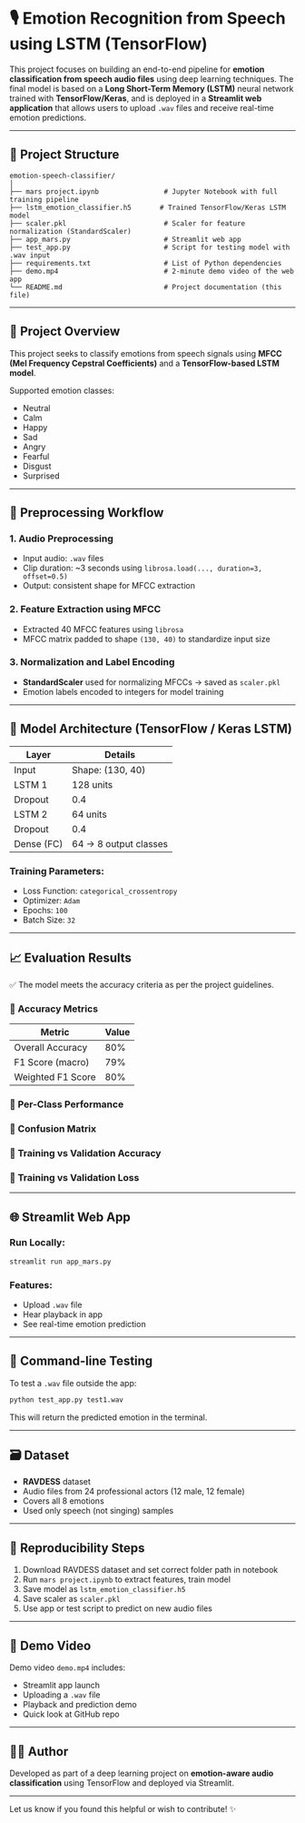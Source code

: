 # 🎙️ Emotion Recognition from Speech using LSTM (TensorFlow)

This project focuses on building an end-to-end pipeline for **emotion classification from speech audio files** using deep learning techniques. The final model is based on a **Long Short-Term Memory (LSTM)** neural network trained with **TensorFlow/Keras**, and is deployed in a **Streamlit web application** that allows users to upload `.wav` files and receive real-time emotion predictions.

---

## 📁 Project Structure

```
emotion-speech-classifier/
│
├── mars project.ipynb                # Jupyter Notebook with full training pipeline
├── lstm_emotion_classifier.h5       # Trained TensorFlow/Keras LSTM model
├── scaler.pkl                        # Scaler for feature normalization (StandardScaler)
├── app_mars.py                       # Streamlit web app
├── test_app.py                       # Script for testing model with .wav input
├── requirements.txt                  # List of Python dependencies
├── demo.mp4                          # 2-minute demo video of the web app
└── README.md                         # Project documentation (this file)
```

---

## 📌 Project Overview

This project seeks to classify emotions from speech signals using **MFCC (Mel Frequency Cepstral Coefficients)** and a **TensorFlow-based LSTM model**.

Supported emotion classes:

- Neutral
- Calm
- Happy
- Sad
- Angry
- Fearful
- Disgust
- Surprised

---

## 🔄 Preprocessing Workflow

### 1. Audio Preprocessing

- Input audio: `.wav` files
- Clip duration: \~3 seconds using `librosa.load(..., duration=3, offset=0.5)`
- Output: consistent shape for MFCC extraction

### 2. Feature Extraction using MFCC

- Extracted 40 MFCC features using `librosa`
- MFCC matrix padded to shape `(130, 40)` to standardize input size

### 3. Normalization and Label Encoding

- **StandardScaler** used for normalizing MFCCs → saved as `scaler.pkl`
- Emotion labels encoded to integers for model training

---

## 🧠 Model Architecture (TensorFlow / Keras LSTM)

| Layer      | Details               |
| ---------- | --------------------- |
| Input      | Shape: (130, 40)      |
| LSTM 1     | 128 units             |
| Dropout    | 0.4                   |
| LSTM 2     | 64 units              |
| Dropout    | 0.4                   |
| Dense (FC) | 64 → 8 output classes |

### Training Parameters:

- Loss Function: `categorical_crossentropy`
- Optimizer: `Adam`
- Epochs: `100`
- Batch Size: `32`

---

## 📈 Evaluation Results

✅ The model meets the accuracy criteria as per the project guidelines.

### 🔹 Accuracy Metrics

| Metric            | Value |
| ----------------- | ----- |
| Overall Accuracy  | 80%   |
| F1 Score (macro)  | 79%   |
| Weighted F1 Score | 80%   |

### 🔹 Per-Class Performance



### 🔹 Confusion Matrix



### 🔹 Training vs Validation Accuracy



### 🔹 Training vs Validation Loss



---

## 🌐 Streamlit Web App

### Run Locally:

```bash
streamlit run app_mars.py
```

### Features:

- Upload `.wav` file
- Hear playback in app
- See real-time emotion prediction

---

## 🧪 Command-line Testing

To test a `.wav` file outside the app:

```bash
python test_app.py test1.wav
```

This will return the predicted emotion in the terminal.

---

## 🗃️ Dataset

- **RAVDESS** dataset
- Audio files from 24 professional actors (12 male, 12 female)
- Covers all 8 emotions
- Used only speech (not singing) samples

---

## 🚀 Reproducibility Steps

1. Download RAVDESS dataset and set correct folder path in notebook
2. Run `mars project.ipynb` to extract features, train model
3. Save model as `lstm_emotion_classifier.h5`
4. Save scaler as `scaler.pkl`
5. Use app or test script to predict on new audio files

---

## 🎥 Demo Video

Demo video `demo.mp4` includes:

- Streamlit app launch
- Uploading a `.wav` file
- Playback and prediction demo
- Quick look at GitHub repo

---

## 🙋‍♂️ Author

Developed as part of a deep learning project on **emotion-aware audio classification** using TensorFlow and deployed via Streamlit.

---

Let us know if you found this helpful or wish to contribute! ✨

